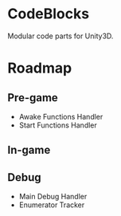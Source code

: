 # CodeBlocks
Modular code parts for Unity3D.

# Roadmap
## Pre-game
- Awake Functions Handler
- Start Functions Handler
## In-game
## Debug
- Main Debug Handler
- Enumerator Tracker

